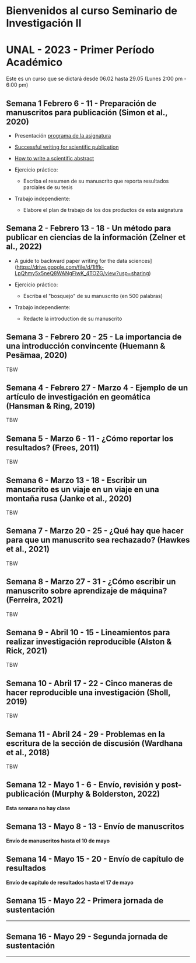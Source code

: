 # Bienvenidos al curso Seminario de Investigación II
# UNAL - 2023 - Primer Período Académico 

Este es un curso que se dictará desde 06.02 hasta 29.05   (Lunes 2:00 pm - 6:00 pm)

## Semana 1  Febrero 6 - 11 - Preparación de manuscritos para publicación (Simon et al., 2020)

- Presentación  [programa de la asignatura](https://drive.google.com/file/d/1pR2yC7B50UT7M5tbgHWQC-VgY6i9HgUg/view?usp=share_link)

- [Successful writing for scientific publication](https://drive.google.com/file/d/1Lc3WxSdp8z65PSdhYEb7MeWmB47389Ex/view?usp=share_link)

- [How to write a scientific abstract](https://drive.google.com/file/d/1hdG-5uHmMPwnhSUEQ-fQA1Z6wLRmMIUb/view?usp=sharing)

- Ejercicio práctico:
  -	Escriba el resumen de su manuscrito que reporta resultados parciales de su tesis

- Trabajo independiente:
  -	Elabore el plan de trabajo de los dos productos de esta asignatura

## Semana 2 - Febrero 13 - 18 - Un método para publicar en ciencias de la información (Zelner et al., 2022)


- A guide to backward paper writing for the data sciences](https://drive.google.com/file/d/1lffk-LpQhmy5x5neQ8WANgFiwK_4TOZG/view?usp=sharing)

- Ejercicio práctico:
  -	Escriba el "bosquejo" de su manuscrito (en 500 palabras)

- Trabajo independiente:
  -	Redacte la introduction de su manuscrito
 
## Semana 3 - Febrero 20 - 25 - La importancia de una introducción convincente (Huemann  & Pesämaa, 2020)

TBW

## Semana 4 - Febrero 27 - Marzo 4 - Ejemplo de un artículo de investigación en geomática (Hansman & Ring, 2019)

TBW

## Semana 5 - Marzo 6 - 11 - ¿Cómo reportar los resultados?   (Frees, 2011) 

TBW

## Semana 6 - Marzo 13 - 18 - Escribir un manuscrito es un viaje en un viaje en una montaña rusa (Janke et al., 2020)

TBW

## Semana 7 - Marzo 20 - 25 - ¿Qué hay que hacer para que un manuscrito sea rechazado? (Hawkes et al., 2021)

TBW
 
## Semana 8 - Marzo 27 - 31 - ¿Cómo escribir un manuscrito sobre aprendizaje de máquina? (Ferreira, 2021)

TBW

## Semana 9 - Abril 10 - 15 - Lineamientos para realizar investigación reproducible (Alston & Rick, 2021)

TBW
 
## Semana 10 - Abril 17 - 22 - Cinco maneras de hacer reproducible una investigación (Sholl, 2019)

TBW

## Semana 11 - Abril 24 - 29 - Problemas en la escritura de la sección de discusión (Wardhana et al., 2018)

TBW

## Semana 12 - Mayo  1 - 6 - Envío, revisión y post-publicación (Murphy & Bolderston, 2022)

**Esta semana no hay clase**

## Semana 13 - Mayo 8 - 13 - Envío de manuscritos 

**Envío de manuscritos hasta el 10 de mayo**

## Semana 14 - Mayo 15 - 20 - Envío de capítulo de resultados

**Envío de capítulo de resultados hasta el 17 de mayo**

## Semana 15 - Mayo 22 - Primera jornada de sustentación

****

## Semana 16 - Mayo 29 - Segunda jornada de sustentación

****


  



